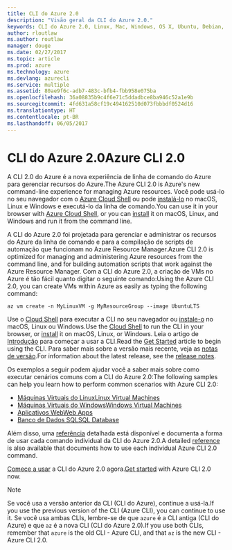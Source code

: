 ```yaml
---
title: CLI do Azure 2.0
description: "Visão geral da CLI do Azure 2.0."
keywords: CLI do Azure 2.0, Linux, Mac, Windows, OS X, Ubuntu, Debian, CentOS, RHEL, SUSE, CoreOS, Docker, Windows, Python, PIP
author: rloutlaw
ms.author: routlaw
manager: douge
ms.date: 02/27/2017
ms.topic: article
ms.prod: azure
ms.technology: azure
ms.devlang: azurecli
ms.service: multiple
ms.assetid: 80ae9f6c-adb7-483c-bfb4-fbb958e075ba
ms.openlocfilehash: 36a08835b9c4f6e71c5ddadbce8ba946c52a1e9b
ms.sourcegitcommit: 4fd631a58cf19c494162510d073fbbbdf0524d16
ms.translationtype: HT
ms.contentlocale: pt-BR
ms.lasthandoff: 06/05/2017
---
```

# <a name="azure-cli-20"></a><span data-ttu-id="e4f9a-104">CLI do Azure 2.0</span><span class="sxs-lookup"><span data-stu-id="e4f9a-104">Azure CLI 2.0</span></span>

<span data-ttu-id="e4f9a-105">A CLI 2.0 do Azure é a nova experiência de linha de comando do Azure para gerenciar recursos do Azure.</span><span class="sxs-lookup"><span data-stu-id="e4f9a-105">The Azure CLI 2.0 is Azure's new command-line experience for managing Azure resources.</span></span>
<span data-ttu-id="e4f9a-106">Você pode usá-lo no seu navegador com o [Azure Cloud Shell](/azure/cloud-shell/overview) ou pode [instalá-lo](install-azure-cli.md) no macOS, Linux e Windows e executá-lo da linha de comando.</span><span class="sxs-lookup"><span data-stu-id="e4f9a-106">You can use it in your browser with [Azure Cloud Shell](/azure/cloud-shell/overview), or you can [install](install-azure-cli.md) it on macOS, Linux, and Windows and run it from the command line.</span></span>

<span data-ttu-id="e4f9a-107">A CLI do Azure 2.0 foi projetada para gerenciar e administrar os recursos do Azure da linha de comando e para a compilação de scripts de automação que funcionam no Azure Resource Manager.</span><span class="sxs-lookup"><span data-stu-id="e4f9a-107">Azure CLI 2.0 is optimized for managing and administering Azure resources from the command line, and for building automation scripts that work against the Azure Resource Manager.</span></span> <span data-ttu-id="e4f9a-108">Com a CLI do Azure 2.0, a criação de VMs no Azure é tão fácil quanto digitar o seguinte comando:</span><span class="sxs-lookup"><span data-stu-id="e4f9a-108">Using the Azure CLI 2.0, you can create VMs within Azure as easily as typing the following command:</span></span>

```azurecli-interactive
az vm create -n MyLinuxVM -g MyResourceGroup --image UbuntuLTS
```

<span data-ttu-id="e4f9a-109">Use o [Cloud Shell](/azure/cloud-shell/overview) para executar a CLI no seu navegador ou [instale-o](install-azure-cli.md) no macOS, Linux ou Windows.</span><span class="sxs-lookup"><span data-stu-id="e4f9a-109">Use the [Cloud Shell](/azure/cloud-shell/overview) to run the CLI in your browser, or [install](install-azure-cli.md) it on macOS, Linux, or Windows.</span></span>
<span data-ttu-id="e4f9a-110">Leia o artigo de [Introdução](get-started-with-azure-cli.md) para começar a usar a CLI.</span><span class="sxs-lookup"><span data-stu-id="e4f9a-110">Read the [Get Started](get-started-with-azure-cli.md) article to begin using the CLI.</span></span>
<span data-ttu-id="e4f9a-111">Para saber mais sobre a versão mais recente, veja as [notas de versão](release-notes-azure-cli.md).</span><span class="sxs-lookup"><span data-stu-id="e4f9a-111">For information about the latest release, see the [release notes](release-notes-azure-cli.md).</span></span>

<span data-ttu-id="e4f9a-112">Os exemplos a seguir podem ajudar você a saber mais sobre como executar cenários comuns com a CLI do Azure 2.0:</span><span class="sxs-lookup"><span data-stu-id="e4f9a-112">The following samples can help you learn how to perform common scenarios with Azure CLI 2.0:</span></span>
- [<span data-ttu-id="e4f9a-113">Máquinas Virtuais do Linux</span><span class="sxs-lookup"><span data-stu-id="e4f9a-113">Linux Virtual Machines</span></span>](/azure/virtual-machines/virtual-machines-linux-cli-samples?toc=%2fcli%2fazure%2ftoc.json&bc=%2fcli%2fazure%2fbreadcrumb%2ftoc.json)
- [<span data-ttu-id="e4f9a-114">Máquinas Virtuais do Windows</span><span class="sxs-lookup"><span data-stu-id="e4f9a-114">Windows Virtual Machines</span></span>](/azure/virtual-machines/virtual-machines-windows-cli-samples?toc=%2fcli%2fazure%2ftoc.json&bc=%2fcli%2fazure%2fbreadcrumb%2ftoc.json)
- [<span data-ttu-id="e4f9a-115">Aplicativos Web</span><span class="sxs-lookup"><span data-stu-id="e4f9a-115">Web Apps</span></span>](/azure/app-service-web/app-service-cli-samples?toc=%2fcli%2fazure%2ftoc.json&bc=%2fcli%2fazure%2fbreadcrumb%2ftoc.json)
- [<span data-ttu-id="e4f9a-116">Banco de Dados SQL</span><span class="sxs-lookup"><span data-stu-id="e4f9a-116">SQL Database</span></span>](/azure/sql-database/sql-database-cli-samples?toc=%2fcli%2fazure%2ftoc.json&bc=%2fcli%2fazure%2fbreadcrumb%2ftoc.json)

<span data-ttu-id="e4f9a-117">Além disso, uma [referência](/cli/azure/) detalhada está disponível e documenta a forma de usar cada comando individual da CLI do Azure 2.0.</span><span class="sxs-lookup"><span data-stu-id="e4f9a-117">A detailed [reference](/cli/azure/) is also available that documents how to use each individual Azure CLI 2.0 command.</span></span>

<span data-ttu-id="e4f9a-118">[Comece a usar](get-started-with-azure-cli.md) a CLI do Azure 2.0 agora.</span><span class="sxs-lookup"><span data-stu-id="e4f9a-118">[Get started](get-started-with-azure-cli.md) with Azure CLI 2.0 now.</span></span>


> [!NOTE]
> <span data-ttu-id="e4f9a-119">Se você usa a versão anterior da CLI (CLI do Azure), continue a usá-la.</span><span class="sxs-lookup"><span data-stu-id="e4f9a-119">If you use the previous version of the CLI (Azure CLI), you can continue to use it.</span></span>
> <span data-ttu-id="e4f9a-120">Se você usa ambas CLIs, lembre-se de que `azure` é a CLI antiga (CLI do Azure) e que `az` é a nova CLI (CLI do Azure 2.0).</span><span class="sxs-lookup"><span data-stu-id="e4f9a-120">If you use both CLIs, remember that `azure` is the old CLI - Azure CLI, and that `az` is the new CLI - Azure CLI 2.0.</span></span> 